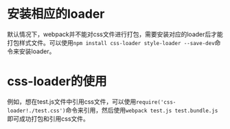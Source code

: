 
# 安装相应的loader

默认情况下，webpack并不能对css文件进行打包，需要安装对应的loader后才能打包样式文件。可以使用`npm install css-loader style-loader --save-dev`命令来安装loader。

# css-loader的使用

例如，想在test.js文件中引用css文件，可以使用`require('css-loader!./test.css')`命令来引用，然后使用`webpack test.js test.bundle.js`即可成功打包和引用css文件。

